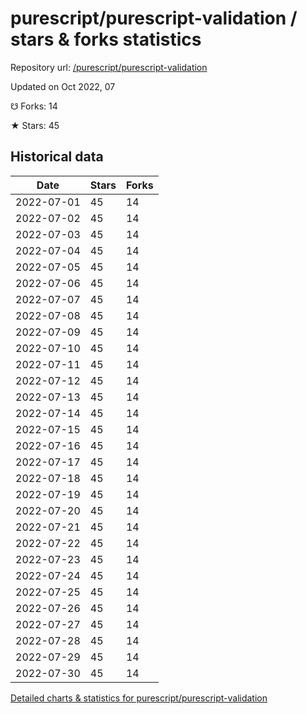 # purescript/purescript-validation / stars & forks statistics

Repository url: [/purescript/purescript-validation](https://github.com/purescript/purescript-validation)

Updated on Oct 2022, 07

☋ Forks: 14

★ Stars: 45

## Historical data
| Date | Stars | Forks |
|------|-------|-------|
| 2022-07-01 | 45 | 14 | 
| 2022-07-02 | 45 | 14 | 
| 2022-07-03 | 45 | 14 | 
| 2022-07-04 | 45 | 14 | 
| 2022-07-05 | 45 | 14 | 
| 2022-07-06 | 45 | 14 | 
| 2022-07-07 | 45 | 14 | 
| 2022-07-08 | 45 | 14 | 
| 2022-07-09 | 45 | 14 | 
| 2022-07-10 | 45 | 14 | 
| 2022-07-11 | 45 | 14 | 
| 2022-07-12 | 45 | 14 | 
| 2022-07-13 | 45 | 14 | 
| 2022-07-14 | 45 | 14 | 
| 2022-07-15 | 45 | 14 | 
| 2022-07-16 | 45 | 14 | 
| 2022-07-17 | 45 | 14 | 
| 2022-07-18 | 45 | 14 | 
| 2022-07-19 | 45 | 14 | 
| 2022-07-20 | 45 | 14 | 
| 2022-07-21 | 45 | 14 | 
| 2022-07-22 | 45 | 14 | 
| 2022-07-23 | 45 | 14 | 
| 2022-07-24 | 45 | 14 | 
| 2022-07-25 | 45 | 14 | 
| 2022-07-26 | 45 | 14 | 
| 2022-07-27 | 45 | 14 | 
| 2022-07-28 | 45 | 14 | 
| 2022-07-29 | 45 | 14 | 
| 2022-07-30 | 45 | 14 | 


[Detailed charts & statistics for purescript/purescript-validation](https://reviewgithub.com/rep/purescript/purescript-validation)
